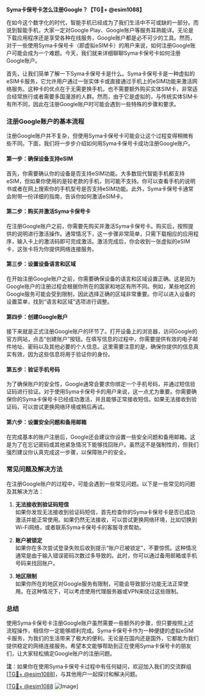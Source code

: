 **Syma卡保号卡怎么注册Google？【TG💪+ @esim1088】**

在如今这个数字化的时代，智能手机已经成为了我们生活中不可或缺的一部分。而说到智能手机，大家一定对Google Play、Google账户等服务耳熟能详。无论是下载应用程序还是享受各种在线服务，Google账户都是必不可少的工具。然而，对于一些使用Syma卡保号卡（即虚拟eSIM卡）的用户来说，如何注册Google账户可能会成为一个难题。今天，我们就来详细聊聊Syma卡保号卡如何注册Google账户。

首先，让我们简单了解一下Syma卡保号卡是什么。Syma卡保号卡是一种虚拟的eSIM卡服务，它允许用户通过一张实体卡或直接通过手机上的eSIM功能来激活网络服务。这种卡的优点在于无需更换手机，也不需要额外购买实体SIM卡，非常适合经常旅行或者需要多国漫游的人群。然而，由于它是虚拟的，与传统实体SIM卡有所不同，因此在注册Google账户时可能会遇到一些特殊的步骤和要求。

### 注册Google账户的基本流程

注册Google账户并不复杂，但使用Syma卡保号卡可能会让这个过程变得稍微有些不同。下面，我们将一步步介绍如何用Syma卡保号卡成功注册Google账户。

#### 第一步：确保设备支持eSIM

首先，你需要确认你的设备是否支持eSIM功能。大多数现代智能手机都支持eSIM，但如果你使用的是较老款的手机，则可能不支持。你可以查看手机的说明书或者在网上搜索你的手机型号是否支持eSIM功能。此外，Syma卡保号卡通常会附带一份详细的指南，告诉你如何激活eSIM卡。

#### 第二步：购买并激活Syma卡保号卡

在注册Google账户之前，你需要先购买并激活Syma卡保号卡。购买后，按照提供的说明进行激活操作。通常情况下，这一步骤非常简单，只需下载相应的应用程序，输入卡上的激活码即可完成激活。激活完成后，你会收到一张虚拟的eSIM卡，这张卡将为你提供网络连接服务。

#### 第三步：设置设备语言和区域

在开始注册Google账户之前，你需要确保设备的语言和区域设置正确。这是因为Google账户的注册过程会根据你所在的国家和地区有所不同。例如，某些地区的Google服务可能会受到限制，因此选择正确的区域非常重要。你可以进入设备的设置菜单，找到“语言和区域”选项进行调整。

#### 第四步：创建Google账户

接下来就是正式注册Google账户的环节了。打开设备上的浏览器，访问Google的官方网站，点击“创建账户”按钮。在填写信息的过程中，你需要提供有效的电子邮件地址、密码以及其他必要的个人信息。这里需要注意的是，确保你提供的信息真实有效，因为这些信息将用于验证你的身份。

#### 第五步：验证手机号码

为了确保账户的安全性，Google通常会要求你绑定一个手机号码，并通过短信验证码进行验证。对于使用Syma卡保号卡的用户来说，这一点尤为重要。你需要确保你的Syma卡保号卡已经成功激活，并且能够正常接收短信。如果无法接收到验证码，可以尝试更换网络环境或稍后再试。

#### 第六步：设置安全问题和备用邮箱

在完成基本的账户注册后，Google还会建议你设置一些安全问题和备用邮箱。这是为了在忘记密码或其他紧急情况下能够找回账户。虽然这不是强制性的，但我们强烈建议你认真完成这一步骤，以保障账户的安全。

### 常见问题及解决方法

在注册Google账户的过程中，可能会遇到一些常见问题。以下是一些常见的问题及其解决方法：

1. **无法接收到验证码短信**  
   如果你发现无法接收到验证码短信，首先检查你的Syma卡保号卡是否已成功激活并能正常使用。如果仍然无法接收，可以尝试更换网络环境，比如切换到Wi-Fi网络，或者联系Syma卡保号卡的客服寻求帮助。

2. **账户被锁定**  
   如果你在多次尝试登录失败后收到提示“账户已被锁定”，不要惊慌。这种情况通常是由于输入错误密码次数过多导致的。此时，你可以通过备用邮箱或手机号码来找回账户。

3. **地区限制**  
   如果你所在的地区对Google服务有限制，可能会导致部分功能无法正常使用。在这种情况下，可以考虑使用代理服务器或VPN来绕过这些限制。

### 总结

使用Syma卡保号卡注册Google账户虽然需要一些额外的步骤，但只要按照上述流程操作，相信你一定能够顺利完成。Syma卡保号卡作为一种便捷的虚拟eSIM卡服务，为我们的生活带来了极大的便利。无论是在国内还是国外，它都能为我们提供稳定的网络连接服务。希望本文能够帮助到正在使用Syma卡保号卡的朋友们，让大家轻松搞定Google账户的注册问题。

**注**：如果你在使用Syma卡保号卡过程中有任何疑问，欢迎加入我们的交流群组[[TG💪+ @esim1088](https://t.me/s/esim1088)]，与其他用户一起探讨和解决问题。

[[TG💪+ @esim1088](https://t.me/s/esim1088) ![Image](https://i.postimg.cc/4NQfJmqS/Snipaste-2025-05-13-00-14-12.png)]